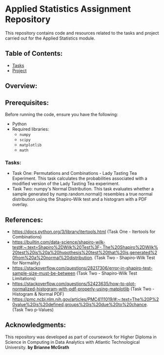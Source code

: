 # Applied Statistics Assignment Repository

This repository contains code and resources related to the tasks and project carried out for the Applied Statistics module. 

## Table of Contents: 

- [Tasks](tasks.ipynb/)
- [Project](project.ipynb/)

## **Overview:**

## **Prerequisites:**
Before running the code, ensure you have the following: 
- Python 
- Required libraries: 
    - `numpy`
    - `scipy`
    - `matplotlib`
    - `math` 

### **Tasks:**

- Task One: Permutations and Combinations - Lady Tasting Tea Experiment. This task calculates the probabilities associated with a modified version of the Lady Tasting Tea experiment. 
- Task Two: numpy's Normal Distribution. This task evaluates whether a sample generated by nump.random.normal() resembles a true normal distribution using the Shapiro-Wilk test and a histogram with a PDF overlay. 

## **References:**

- https://docs.python.org/3/library/itertools.html (Task One - Itertools for Combinations)
- https://builtin.com/data-science/shapiro-wilk-test#:~:text=Shapiro%2DWilk%20Test%3F-,The%20Shapiro%2DWilk%20test%20is%20a%20hypothesis%20test%20that%20is,generated%20from%20a%20normal%20distribution. (Task Two - Shapiro-Wilk Test for Normality)
- https://stackoverflow.com/questions/28217306/error-in-shapiro-test-sample-size-must-be-between (Task Two - Shapiro-Wilk Test Limitations)
- https://stackoverflow.com/questions/52423635/how-to-plot-normalized-histogram-with-pdf-properly-using-matplotlib (Task Two - Histogram & Normal PDF)
- https://pmc.ncbi.nlm.nih.gov/articles/PMC4111019/#:~:text=The%20P%20value%20is%20defined,groups%20is%20due%20to%20chance. (Task Two p-Values)

## **Acknowledgments:**
This repository was developed as part of coursework for Higher Diploma in Science in Computing in Data Analytics with Atlantic Technological University.
**by Brianne McGrath**
